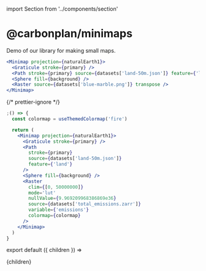 import Section from '../components/section'

# @carbonplan/minimaps

Demo of our library for making small maps.

```jsx live
<Minimap projection={naturalEarth1}>
  <Graticule stroke={primary} />
  <Path stroke={primary} source={datasets['land-50m.json']} feature={'land'} />
  <Sphere fill={background} />
  <Raster source={datasets['blue-marble.png']} transpose />
</Minimap>
```

{/* prettier-ignore */}
```jsx live
;() => {
  const colormap = useThemedColormap('fire')

  return (
    <Minimap projection={naturalEarth1}>
      <Graticule stroke={primary} />
      <Path
        stroke={primary}
        source={datasets['land-50m.json']}
        feature={'land'}
      />
      <Sphere fill={background} />
      <Raster
        clim={[0, 50000000]}
        mode='lut'
        nullValue={9.969209968386869e36}
        source={datasets['total_emissions.zarr']}
        variable={'emissions'}
        colormap={colormap}
      />
    </Minimap>
  )
}
```

export default ({ children }) => <Section name='intro'>{children}</Section>
